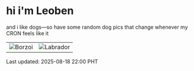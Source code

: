 # hi i'm Leoben

and i like dogs—so have some random dog pics that change whenever my CRON feels like it

|  |  |
|--------|----------|
| ![Borzoi](https://random-dog-vercel.vercel.app/api/random-borzoi?v=1755525622) | ![Labrador](https://random-dog-vercel.vercel.app/api/random-labrador?v=1755525622) |

Last updated: 2025-08-18 22:00 PHT
